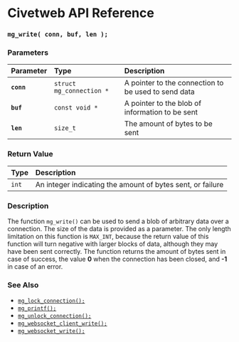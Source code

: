 # Civetweb API Reference

### `mg_write( conn, buf, len );`

### Parameters

| Parameter | Type | Description |
| :--- | :--- | :--- |
|**`conn`**|`struct mg_connection *`| A pointer to the connection to be used to send data |
|**`buf`**|`const void *`| A pointer to the blob of information to be sent |
|**`len`**|`size_t`| The amount of bytes to be sent |

### Return Value

| Type | Description |
| :--- | :--- |
|`int`| An integer indicating the amount of bytes sent, or failure |

### Description

The function `mg_write()` can be used to send a blob of arbitrary data over a
connection. The size of the data is provided as a parameter. The only length
limitation on this function is `MAX_INT`, because the return value of this
function will turn negative with larger blocks of data, although they may
have been sent correctly. The function returns the amount of bytes sent in
case of success, the value **0** when the connection has been closed, and **-1** in
case of an error.

### See Also

* [`mg_lock_connection();`](mg_lock_connection.md)
* [`mg_printf();`](mg_print.md)
* [`mg_unlock_connection();`](mg_unlock_connection.md)
* [`mg_websocket_client_write();`](mg_websocket_client_write.md)
* [`mg_websocket_write();`](mg_websocket_write.md)
